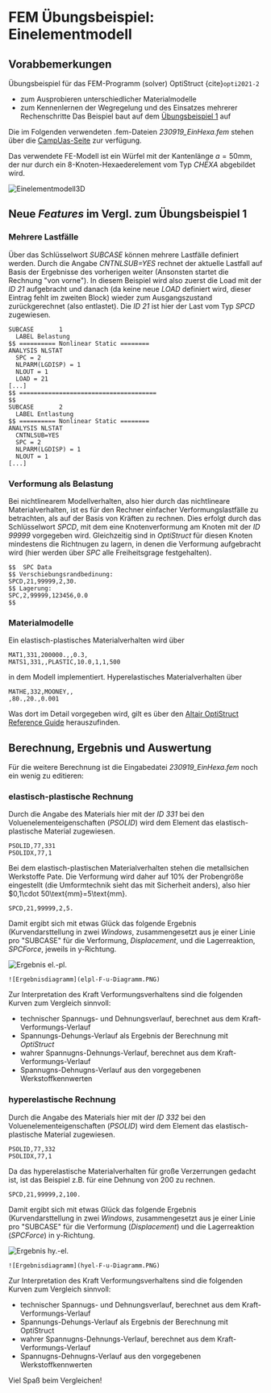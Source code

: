 # FEM Übungsbeispiel: Einelementmodell

## Vorabbemerkungen
Übungsbeispiel für das FEM-Programm (solver) OptiStruct {cite}`opti2021-2`
- zum Ausprobieren unterschiedlicher Materialmodelle
- zum Kennenlernen der Wegregelung und des Einsatzes mehrerer Rechenschritte
Das Beispiel baut auf dem [Übungsbeispiel 1](/UebungBeam/UEBeam.md) auf

Die im Folgenden verwendeten .fem-Dateien *230919_EinHexa.fem* stehen über die [CampUas-Seite](https://campuas.frankfurt-university.de/course/view.php?id=1796) zur verfügung.

Das verwendete FE-Modell ist ein Würfel mit der Kantenlänge $a=50\text{mm}$, der nur durch ein 8-Knoten-Hexaederelement vom Typ *CHEXA* abgebildet wird. 
 
![Einelementmodell3D](EinElement.png)


## Neue *Features* im Vergl. zum Übungsbeispiel 1

### Mehrere Lastfälle

Über das Schlüsselwort *SUBCASE* können mehrere Lastfälle definiert werden. Durch die Angabe *CNTNLSUB=YES* rechnet der aktuelle Lastfall auf Basis der Ergebnisse des vorherigen weiter (Ansonsten startet die Rechnung "von vorne"). In diesem Beispiel wird also zuerst die Load mit der *ID 21* aufgebracht und danach (da keine neue *LOAD* definiert wird, dieser Eintrag fehlt im zweiten Block) wieder zum Ausgangszustand zurückgerechnet (also entlastet). Die *ID 21* ist hier der Last vom Typ *SPCD* zugewiesen.
```
SUBCASE       1
  LABEL Belastung
$$ ========== Nonlinear Static ========
ANALYSIS NLSTAT
  SPC = 2
  NLPARM(LGDISP) = 1
  NLOUT = 1
  LOAD = 21
[...]
$$ ======================================  
$$
SUBCASE       2
  LABEL Entlastung
$$ ========== Nonlinear Static ========
ANALYSIS NLSTAT
  CNTNLSUB=YES
  SPC = 2
  NLPARM(LGDISP) = 1
  NLOUT = 1
[...]
```

### Verformung als Belastung

Bei nichtlinearem Modellverhalten, also hier durch das nichtlineare Materialverhalten, ist es für den Rechner einfacher Verformungslastfälle zu betrachten, als auf der Basis von Kräften zu rechnen. Dies erfolgt durch das Schlüsselwort *SPCD*, mit dem eine Knotenverformung am Knoten mit der *ID 99999* vorgegeben wird. Gleichzeitig sind in *OptiStruct* für diesen Knoten mindestens die Richtnugen zu lagern, in denen die Verformung aufgebracht wird (hier werden über *SPC* alle Freiheitsgrage festgehalten).

```
$$  SPC Data
$$ Verschiebungsrandbedinung:
SPCD,21,99999,2,30.
$$ Lagerung:
SPC,2,99999,123456,0.0
$$
```

### Materialmodelle

Ein elastisch-plastisches Materialverhalten wird über 

```
MAT1,331,200000.,,0.3,
MATS1,331,,PLASTIC,10.0,1,1,500
```

in dem Modell implementiert. Hyperelastisches Materialverhalten über
```
MATHE,332,MOONEY,,
,80.,20.,0.001
```

Was dort im Detail vorgegeben wird, gilt es über den [Altair OptiStruct Reference Guide](https://2021.help.altair.com/2021/hwsolvers/os/topics/solvers/os/ref_guide_os_c.htm) herauszufinden.


## Berechnung, Ergebnis und Auswertung

Für die weitere Berechnung ist die Eingabedatei *230919_EinHexa.fem* noch ein wenig zu editieren:

### elastisch-plastische Rechnung

Durch die Angabe des Materials hier mit der *ID 331* bei den Voluenelementeigenschaften (*PSOLID*) wird dem Element das elastisch-plastische Material zugewiesen. 

```
PSOLID,77,331
PSOLIDX,77,1
```

Bei dem elastisch-plastischen Materialverhalten stehen die metallsichen Werkstoffe Pate. Die Verformung wird daher auf 10% der Probengröße eingestellt (die Umformtechnik sieht das mit Sicherheit anders), also hier $0,1\cdot 50\text{mm}=5\text{mm}.

```
SPCD,21,99999,2,5.
```

Damit ergibt sich mit etwas Glück das folgende Ergebnis (Kurvendarsttellung in zwei *Windows*, zusammengesetzt aus je einer Linie pro "SUBCASE" für die Verformung, *Displacement*, und die Lagerreaktion, *SPCForce*, jeweils in y-Richtung.

![Ergebnis el.-pl.](HyViewEinElErgElPl.jpg)

```{dropdown} ... hier das ordentliche Diagramm
![Ergebnisdiagramm](elpl-F-u-Diagramm.PNG)
```

Zur Interpretation des Kraft Verformungsverhaltens sind die folgenden Kurven zum Vergleich sinnvoll:

- technischer Spannugs- und Dehnungsverlauf, berechnet aus dem Kraft-Verformungs-Verlauf 
- Spannungs-Dehungs-Verlauf als Ergebnis der Berechnung mit *OptiStruct*
- wahrer Spannugns-Dehnungs-Verlauf, berechnet aus dem Kraft-Verformungs-Verlauf 
- Spannugns-Dehnugns-Verlauf aus den vorgegebenen Werkstoffkennwerten

### hyperelastische Rechnung

Durch die Angabe des Materials hier mit der *ID 332* bei den Voluenelementeigenschaften (*PSOLID*) wird dem Element das elastisch-plastische Material zugewiesen. 

```
PSOLID,77,332
PSOLIDX,77,1
```

Da das hyperelastische Materialverhalten für große Verzerrungen gedacht ist, ist das Beispiel z.B. für eine Dehnung von $200%$ zu rechnen.

```
SPCD,21,99999,2,100.
```

Damit ergibt sich mit etwas Glück das folgende Ergebnis (Kurvendarsttellung in zwei *Windows*, zusammengesetzt aus je einer Linie pro "SUBCASE" für die Verformung (*Displacement*) und die Lagerreaktion (*SPCForce*) in y-Richtung.

![Ergebnis hy.-el.](HyViewEinElErgHyEl.jpg)

```{dropdown} ... hier das ordentliche Diagramm
![Ergebnisdiagramm](hyel-F-u-Diagramm.PNG)
```

Zur Interpretation des Kraft Verformungsverhaltens sind die folgenden Kurven zum Vergleich sinnvoll:

- technischer Spannugs- und Dehnungsverlauf, berechnet aus dem Kraft-Verformungs-Verlauf 
- Spannungs-Dehungs-Verlauf als Ergebnis der Berechnung mit OptiStruct
- wahrer Spannugns-Dehnungs-Verlauf, berechnet aus dem Kraft-Verformungs-Verlauf 
- Spannugns-Dehnugns-Verlauf aus den vorgegebenen Werkstoffkennwerten

Viel Spaß beim Vergleichen!
